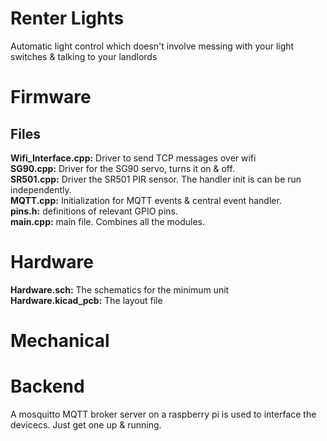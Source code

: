 # Renter Lights

Automatic light control which doesn't involve messing with your light switches & talking to your landlords

# Firmware 

## Files

**Wifi_Interface.cpp:** Driver to send TCP messages over wifi<br>
**SG90.cpp:** Driver for the SG90 servo, turns it on & off.<br>
**SR501.cpp:** Driver the SR501 PIR sensor. The handler init is can be run independently.<br>
**MQTT.cpp:** Initialization for MQTT events & central event handler.<br>
**pins.h:** definitions of relevant GPIO pins.<br>
**main.cpp:** main file. Combines all the modules.<br>

# Hardware

**Hardware.sch:** The schematics for the minimum unit<br>
**Hardware.kicad_pcb:** The layout file<br>

# Mechanical


# Backend

A mosquitto MQTT broker server on a raspberry pi is used to interface the devicecs. Just get one up & running.
